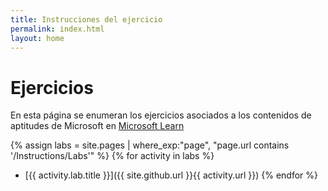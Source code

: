 ```yaml
---
title: Instrucciones del ejercicio
permalink: index.html
layout: home
---
```


# Ejercicios

En esta página se enumeran los ejercicios asociados a los contenidos de aptitudes de Microsoft en [Microsoft Learn](https://learn.microsoft.com)

{% assign labs = site.pages | where_exp:"page", "page.url contains '/Instructions/Labs'" %} {% for activity in labs  %}
- [{{ activity.lab.title }}]({{ site.github.url }}{{ activity.url }}) {% endfor %}

